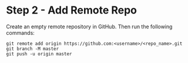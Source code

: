 # Step 2 - Add Remote Repo

Create an empty remote repository in GitHub. Then run the following commands:

```shell
git remote add origin https://github.com:<username>/<repo_name>.git
git branch -M master
git push -u origin master
```
